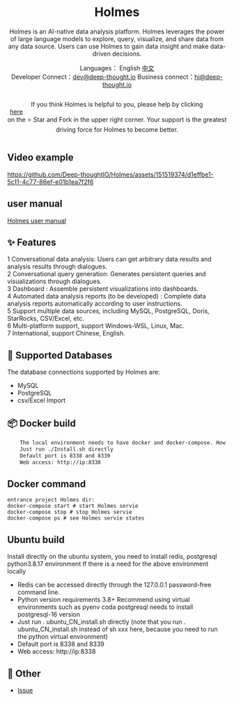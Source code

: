 <h1 align="center">Holmes</h1>

<div align="center">

Holmes is an AI-native data analysis platform. Holmes leverages the power of large language models to explore, query, visualize, and share data from any data source. Users can use Holmes to gain data insight and make data-driven decisions.


</div>

<div align="center">

  Languages： English [中文](中文说明.md)<br>
Developer Connect：dev@deep-thought.io Business connect：hi@deep-thought.io

  <div style="display: flex; align-items: center;">

If you think Holmes is helpful to you, please help by clicking <a style="display: flex; align-items: center;margin:0px 6px" target="_blank" href='https://github.com/Deep-thoughtIO/Holmes'>here</a> on the ⭐ Star and Fork in the upper right corner. Your support is the greatest driving force for Holmes to become better.


  </div>
</div>



## Video example

https://github.com/Deep-thoughtIO/Holmes/assets/151519374/d1effbe1-5c11-4c77-86ef-e01b1ea7f2f6


## user manual
[Holmes user manual](client/app/assets/images/en/user_manual_en.md)


## ✨ Features

1 Conversational data analysis: Users can get arbitrary data results and analysis results through dialogues.\
2 Conversational query generation: Generates persistent queries and visualizations through dialogues.\
3 Dashboard : Assemble persistent visualizations into dashboards.\
4 Automated data analysis reports (to be developed) : Complete data analysis reports automatically according to user instructions.\
5 Support multiple data sources, including MySQL, PostgreSQL, Doris, StarRocks, CSV/Excel, etc.\
6 Multi-platform support, support Windows-WSL, Linux, Mac. \
7 International, support Chinese, English.


## 🚀 Supported Databases

The database connections supported by Holmes are:
- MySQL
- PostgreSQL
- csv/Excel Import

## 📦 Docker build

```bash
    The local environment needs to have docker and docker-compose. How to installl docker :https://github.com/DeepThought-AI/Holmes/blob/main/InstallDocker.md
    Just run ./Install.sh directly
    Default port is 8338 and 8339
    Web access: http://ip:8338
```
## Docker command
    entrance project Holmes dir:
    docker-compose start # start Holmes servie
    docker-compose stop # stop Holmes servie
    docker-compose ps # see Holmes servie states

## Ubuntu build
Install directly on the ubuntu system, you need to install redis, postgresql python3.8.17 environment
If there is a need for the above environment locally

- Redis can be accessed directly through the 127.0.0.1 password-free command line.
- Python version requirements 3.8+ Recommend using virtual environments such as pyenv coda
postgresql needs to install postgresql-16 version
- Just run . ubuntu_CN_install.sh directly (note that you run . ubuntu_CN_install.sh instead of sh xxx here, because you need to run the python virtual environment)
- Default port is 8338 and 8339
- Web access: http://ip:8338


## 📑 Other

- <a href="https://github.com/Deep-thoughtIO/Holmes/issues">Issue</a>

